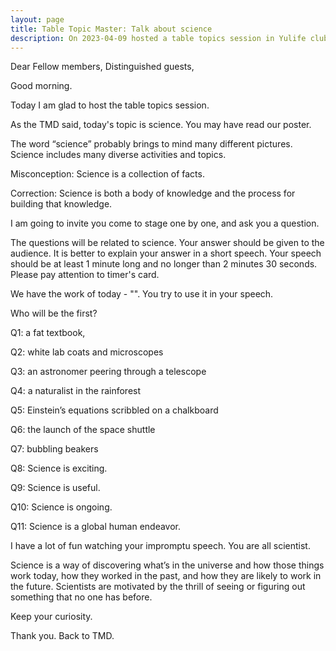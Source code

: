 ```yaml
---
layout: page
title: Table Topic Master: Talk about science
description: On 2023-04-09 hosted a table topics session in Yulife club of Toastmaster.
---
```


Dear Fellow members, Distinguished guests,

Good morning.

Today I am glad to host the table topics session.

As the TMD said, today's topic is science. You may have read our poster.

The word “science” probably brings to mind many different pictures. Science includes
many diverse activities and topics.

Misconception: Science is a collection of facts.

Correction: Science is both a body of knowledge and the process for building that knowledge.

I am going to invite you come to stage one by one, and ask you a question.

The questions will be related to science. Your answer should be given to the audience. It is
better to explain your answer in a short speech. Your speech should be at least 1 minute
long and no longer than 2 minutes 30 seconds. Please pay attention to timer's card.

We have the work of today - "". You try to use it in your speech.

Who will be the first?

Q1: a fat textbook,

Q2: white lab coats and microscopes

Q3: an astronomer peering through a telescope

Q4: a naturalist in the rainforest

Q5: Einstein’s equations scribbled on a chalkboard

Q6: the launch of the space shuttle

Q7: bubbling beakers

Q8: Science is exciting.

Q9: Science is useful.

Q10: Science is ongoing.

Q11: Science is a global human endeavor.


I have a lot of fun watching your impromptu speech. You are all scientist.

Science is a way of discovering what’s in the universe and how those things work
today, how they worked in the past, and how they are likely to work in the future.
Scientists are motivated by the thrill of seeing or figuring out something that no
one has before.

Keep your curiosity.

Thank you. Back to TMD.